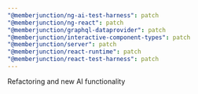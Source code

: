```yaml
---
"@memberjunction/ng-ai-test-harness": patch
"@memberjunction/ng-react": patch
"@memberjunction/graphql-dataprovider": patch
"@memberjunction/interactive-component-types": patch
"@memberjunction/server": patch
"@memberjunction/react-runtime": patch
"@memberjunction/react-test-harness": patch
---
```


Refactoring and new AI functionality
